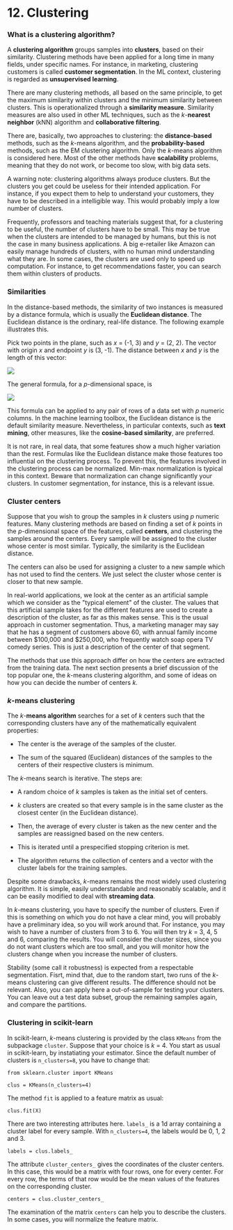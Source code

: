 # 12. Clustering

### What is a clustering algorithm?

A **clustering algorithm** groups samples into **clusters**, based on their similarity. Clustering methods have been applied for a long time in many fields, under specific names. For instance, in marketing, clustering customers is called **customer segmentation**. In the ML context, clustering is regarded as **unsupervised learning**.

There are many clustering methods, all based on the same principle, to get the maximum similarity within clusters and the minimum similarity between clusters. This is operationalized through a **similarity measure**. Similarity measures are also used in other ML techniques, such as the *k*-**nearest neighbor** (kNN) algorithm and **collaborative filtering**.

There are, basically, two approaches to clustering: the **distance-based** methods, such as the *k*-means algorithm, and the **probability-based** methods, such as the EM clustering algorithm. Only the *k*-means algorithm is considered here. Most of the other methods have **scalability** problems, meaning that they do not work, or become too slow, with big data sets.

A warning note: clustering algorithms always produce clusters. But the clusters you get could be useless for their intended application. For instance, if you expect them to help to understand your customers, they have to be described in a intelligible way. This would probably imply a low number of clusters. 

Frequently, professors and teaching materials suggest that, for a clustering to be useful, the number of clusters have to be small. This may be true when the clusters are intended to be managed by humans, but this is not the case in many business applications. A big e-retailer like Amazon can easily manage hundreds of clusters, with no human mind understanding what they are. In some cases, the clusters are used only to speed up computation. For instance, to get recommendations faster, you can search them within clusters of products. 

### Similarities

In the distance-based methods, the similarity of two instances is measured by a distance formula, which is usually the **Euclidean distance**. The Euclidean distance is the ordinary, real-life distance. The following example illustrates this.

Pick two points in the plane, such as *x* = (-1, 3) and *y* = (2, 2). The vector with origin *x* and endpoint *y* is (3, -1). The distance between *x* and *y* is the length of this vector:

<img src="https://render.githubusercontent.com/render/math?math=\large \sqrt{3^2 %2B 1^2} = 3.162.">

The general formula, for a *p*-dimensional space, is

<img src="https://render.githubusercontent.com/render/math?math=\large \textrm{dist}(x,y) = \sqrt{(x_1-y_1 )^2 %2B \cdots %2B (x_p-y_p)^2}.">

This formula can be applied to any pair of rows of a data set with *p* numeric columns. In the machine learning toolbox, the Euclidean distance is the default similarity measure. Nevertheless, in particular contexts, such as **text mining**, other measures, like the **cosine-based similarity**, are preferred.

It is not rare, in real data, that some features show a much higher variation than the rest. Formulas like the Euclidean distance make those features too influential on the clustering process. To prevent this, the features involved in the clustering process can be normalized. Min-max normalization is typical in this context. Beware that normalization can change significantly your clusters. In customer segmentation, for instance, this is a relevant issue.

### Cluster centers

Suppose that you wish to group the samples in *k* clusters using *p* numeric features. Many clustering methods are based on finding a set of *k* points in the *p*-dimensional space of the features, called **centers**, and clustering the samples around the centers. Every sample will be assigned to the cluster whose center is most similar. Typically, the similarity is the Euclidean distance. 

The centers can also be used for assigning a cluster to a new sample which has not used to find the centers. We just select the cluster whose center is closer to that new sample.

In real-world applications, we look at the center as an artificial sample which we consider as the "typical element" of the cluster. The values that this artificial sample takes for the different features are used to create a description of the cluster, as far as this makes sense. This is the usual approach in customer segmentation. Thus, a marketing manager may say that he has a segment of customers above 60, with annual family income between $100,000 and $250,000, who frequently watch soap opera TV comedy series. This is just a description of the center of that segment.

The methods that use this approach differ on how the centers are extracted from the training data. The next section presents a brief discussion of the top popular one, the *k*-means clustering algorithm, and some of ideas on how you can decide the number of centers *k*.

### *k*-means clustering

The *k*-**means algorithm** searches for a set of *k* centers such that the corresponding clusters have any of the mathematically equivalent properties:

* The center is the average of the samples of the cluster.

* The sum of the squared (Euclidean) distances of the samples to the centers of their respective clusters is minimum.

The *k*-means search is iterative. The steps are:

* A random choice of *k* samples is taken as the initial set of centers.

* *k* clusters are created so that every sample is in the same cluster as the closest center (in the Euclidean distance).

* Then, the average of every cluster is taken as the new center and the samples are reassigned based on the new centers.

* This is iterated until a prespecified stopping criterion is met.

* The algorithm returns the collection of centers and a vector with the cluster labels for the training samples.

Despite some drawbacks, *k*-means remains the most widely used clustering algorithm. It is simple, easily understandable and reasonably scalable, and it can be easily modified to deal with **streaming data**. 

In *k*-means clustering, you have to specify the number of clusters. Even if this is something on which you do not have a clear mind, you will probably have a preliminary idea, so you will work around that. For instance, you may wish to have a number of clusters from 3 to 6. You will then try *k* = 3, 4, 5 and 6, comparing the results. You will consider the cluster sizes, since you do not want clusters which are too small, and you will monitor how the clusters change when you increase the number of clusters. 

Stability (some call it robustness) is expected from a respectable segmentation. Fisrt, mind that, due to the random start, two runs of the *k*-means clustering can give different results. The difference should not be relevant. Also, you can apply here a out-of-sample for testing your clusters. You can leave out a test data subset, group the remaining samples again, and compare the partitions. 

### Clustering in scikit-learn

In scikit-learn, *k*-means clustering is provided by the class `KMeans` from the subpackage `cluster`. Suppose that your choice is *k* = 4. You start as usual in scikit-learn, by instatiating your estimator. Since the default number of clusters is `n_clusters=8`, you have to change that: 

`from sklearn.cluster import KMeans`

`clus = KMeans(n_clusters=4)`

The method `fit` is applied to a feature matrix as usual:

`clus.fit(X)`

There are two interesting attributes here. `labels_` is a 1d array containing a cluster label for every sample. With `n_clusters=4`, the labels would be 0, 1, 2 and 3. 

`labels = clus.labels_`

The attribute `cluster_centers_` gives the coordinates of the cluster centers. In this case, this would be a matrix with four rows, one for every center. For every row, the terms of that row would be the mean values of the features on the corresponding cluster.

`centers = clus.cluster_centers_`

The examination of the matrix `centers` can help you to describe the clusters. In some cases, you will normalize the feature matrix. 
